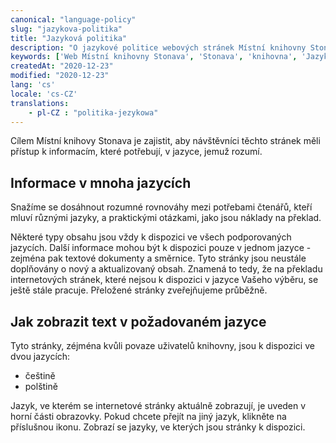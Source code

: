 ```yaml
---
canonical: "language-policy"
slug: "jazykova-politika"
title: "Jazyková politika"
description: "O jazykové politice webových stránek Místní knihovny Stonava pro usnadnění přístupu k informacím."
keywords: ['Web Místní knihovny Stonava', 'Stonava', 'knihovna', 'Jazyková politika', 'Jazyky']
createdAt: "2020-12-23"
modified: "2020-12-23"
lang: 'cs'
locale: 'cs-CZ'
translations:
    - pl-CZ : "politika-jezykowa"
---
```


Cílem Místní knihovy Stonava je zajistit, aby návštěvníci těchto stránek měli
přístup k informacím, které potřebují, v jazyce, jemuž rozumí.

## Informace v mnoha jazycích

Snažíme se dosáhnout rozumné rovnováhy mezi potřebami čtenářů, kteří mluví
různými jazyky, a praktickými otázkami, jako jsou náklady na překlad.

Některé typy obsahu jsou vždy k dispozici ve všech podporovaných jazycích.
Další informace mohou být k dispozici pouze v jednom jazyce - zejména pak
textové dokumenty a směrnice. Tyto stránky jsou neustále doplňovány o nový
a aktualizovaný obsah. Znamená to tedy, že na překladu internetových stránek,
které nejsou k dispozici v jazyce Vašeho výběru, se ještě stále pracuje.
Přeložené stránky zveřejňujeme průběžně.

## Jak zobrazit text v požadovaném jazyce

Tyto stránky, zéjména kvůli povaze uživatelů knihovny, jsou k dispozici
ve dvou jazycích:

- češtině
- polštině

Jazyk, ve kterém se internetové stránky aktuálně zobrazují, je uveden v horní
části obrazovky. Pokud chcete přejít na jiný jazyk, klikněte na příslušnou
ikonu. Zobrazí se jazyky, ve kterých jsou stránky k dispozici.
